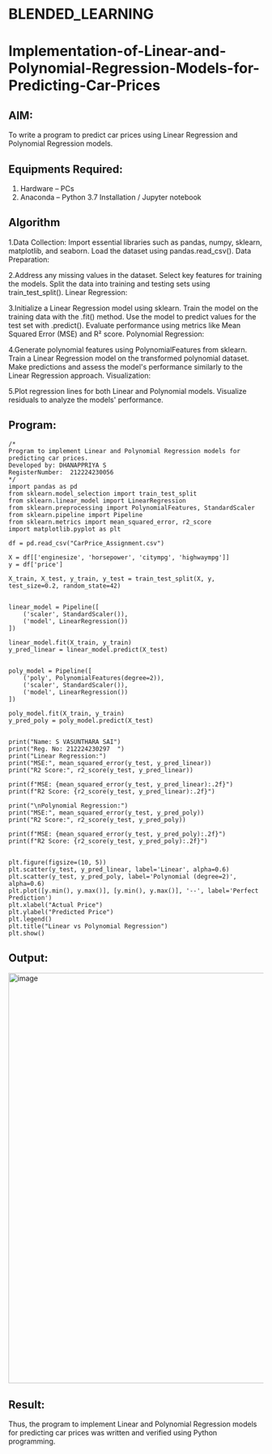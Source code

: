 # BLENDED_LEARNING
# Implementation-of-Linear-and-Polynomial-Regression-Models-for-Predicting-Car-Prices

## AIM:
To write a program to predict car prices using Linear Regression and Polynomial Regression models.

## Equipments Required:
1. Hardware – PCs
2. Anaconda – Python 3.7 Installation / Jupyter notebook

## Algorithm

1.Data Collection:
Import essential libraries such as pandas, numpy, sklearn, matplotlib, and seaborn.
Load the dataset using pandas.read_csv().
Data Preparation:

2.Address any missing values in the dataset.
Select key features for training the models.
Split the data into training and testing sets using train_test_split().
Linear Regression:

3.Initialize a Linear Regression model using sklearn.
Train the model on the training data with the .fit() method.
Use the model to predict values for the test set with .predict().
Evaluate performance using metrics like Mean Squared Error (MSE) and R² score.
Polynomial Regression:

4.Generate polynomial features using PolynomialFeatures from sklearn.
Train a Linear Regression model on the transformed polynomial dataset.
Make predictions and assess the model's performance similarly to the Linear Regression approach.
Visualization:

5.Plot regression lines for both Linear and Polynomial models.
Visualize residuals to analyze the models' performance.

## Program:
```
/*
Program to implement Linear and Polynomial Regression models for predicting car prices.
Developed by: DHANAPPRIYA S
RegisterNumber:  212224230056
*/
import pandas as pd
from sklearn.model_selection import train_test_split
from sklearn.linear_model import LinearRegression
from sklearn.preprocessing import PolynomialFeatures, StandardScaler
from sklearn.pipeline import Pipeline
from sklearn.metrics import mean_squared_error, r2_score
import matplotlib.pyplot as plt

df = pd.read_csv("CarPrice_Assignment.csv")

X = df[['enginesize', 'horsepower', 'citympg', 'highwaympg']]
y = df['price']

X_train, X_test, y_train, y_test = train_test_split(X, y, test_size=0.2, random_state=42)


linear_model = Pipeline([
    ('scaler', StandardScaler()),
    ('model', LinearRegression())
])

linear_model.fit(X_train, y_train)
y_pred_linear = linear_model.predict(X_test)


poly_model = Pipeline([
    ('poly', PolynomialFeatures(degree=2)),
    ('scaler', StandardScaler()),
    ('model', LinearRegression())
])

poly_model.fit(X_train, y_train)
y_pred_poly = poly_model.predict(X_test)


print("Name: S VASUNTHARA SAI")
print("Reg. No: 212224230297  ")
print("Linear Regression:")
print("MSE:", mean_squared_error(y_test, y_pred_linear))
print("R2 Score:", r2_score(y_test, y_pred_linear))

print(f"MSE: {mean_squared_error(y_test, y_pred_linear):.2f}")
print(f"R2 Score: {r2_score(y_test, y_pred_linear):.2f}")

print("\nPolynomial Regression:")
print("MSE:", mean_squared_error(y_test, y_pred_poly))
print("R2 Score:", r2_score(y_test, y_pred_poly))

print(f"MSE: {mean_squared_error(y_test, y_pred_poly):.2f}")
print(f"R2 Score: {r2_score(y_test, y_pred_poly):.2f}")


plt.figure(figsize=(10, 5))
plt.scatter(y_test, y_pred_linear, label='Linear', alpha=0.6)
plt.scatter(y_test, y_pred_poly, label='Polynomial (degree=2)', alpha=0.6)
plt.plot([y.min(), y.max()], [y.min(), y.max()], '--', label='Perfect Prediction')
plt.xlabel("Actual Price")
plt.ylabel("Predicted Price")
plt.legend()
plt.title("Linear vs Polynomial Regression")
plt.show()

```

## Output:
<img width="1101" height="810" alt="image" src="https://github.com/user-attachments/assets/37294920-3f80-47d0-87b7-53404596f8d7" />

## Result:
Thus, the program to implement Linear and Polynomial Regression models for predicting car prices was written and verified using Python programming.

